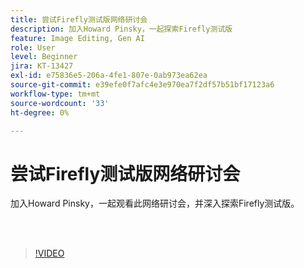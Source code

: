 ```yaml
---
title: 尝试Firefly测试版网络研讨会
description: 加入Howard Pinsky，一起探索Firefly测试版
feature: Image Editing, Gen AI
role: User
level: Beginner
jira: KT-13427
exl-id: e75836e5-206a-4fe1-807e-0ab973ea62ea
source-git-commit: e39efe0f7afc4e3e970ea7f2df57b51bf17123a6
workflow-type: tm+mt
source-wordcount: '33'
ht-degree: 0%

---
```


# 尝试Firefly测试版网络研讨会

加入Howard Pinsky，一起观看此网络研讨会，并深入探索Firefly测试版。

<br> 

>[!VIDEO](https://video.tv.adobe.com/v/3420252?quality=12&learn=on&hidetitle=true)
